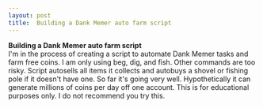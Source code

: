 ```yaml
---
layout: post
title:  Building a Dank Memer auto farm script
---
```

**Building a Dank Memer auto farm script**\
I'm in the process of creating a script to automate Dank Memer tasks and farm free coins. I am only using beg, dig, and fish. Other commands are too risky. Script autosells all items it collects and autobuys a shovel or fishing pole if it doesn't have one. So far it's going very well. Hypothetically it can generate millions of coins per day off one account. This is for educational purposes only. I do not recommend you try this.
